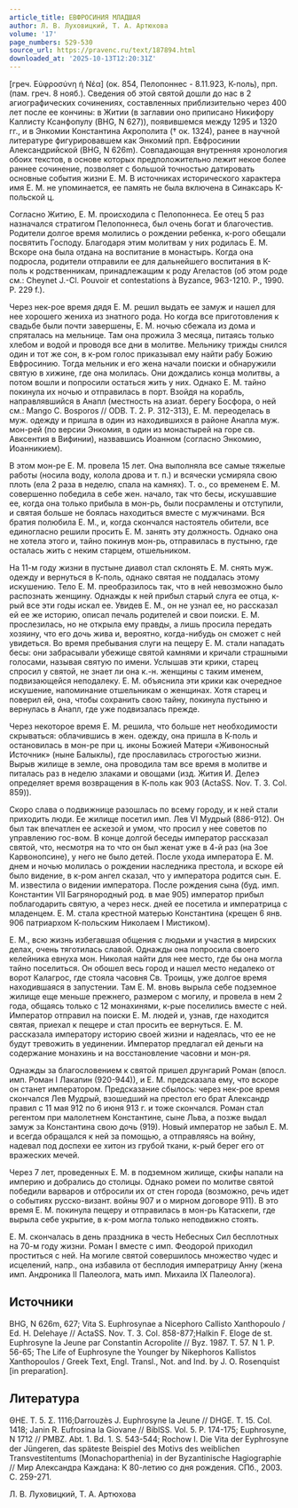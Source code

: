 ```yaml
---
article_title: ЕВФРОСИНИЯ МЛАДШАЯ
author: Л. В. Луховицкий, Т. А. Артюхова
volume: '17'
page_numbers: 529-530
source_url: https://pravenc.ru/text/187894.html
downloaded_at: '2025-10-13T12:20:31Z'
---
```


[греч. Εὐφροσύνη ἡ Νέα] (ок. 854, Пелопоннес - 8.11.923, К-поль), прп. (пам. греч. 8 нояб.). Сведения об этой святой дошли до нас в 2 агиографических сочинениях, составленных приблизительно через 400 лет после ее кончины: в Житии (в заглавии оно приписано Никифору Каллисту Ксанфопулу (BHG, N 627)), появившемся между 1295 и 1320 гг., и в Энкомии Константина Акрополита († ок. 1324), ранее в научной литературе фигурировавшем как Энкомий прп. Евфросинии Александрийской (BHG, N 626m). Совпадающая внутренняя хронология обоих текстов, в основе которых предположительно лежит некое более раннее сочинение, позволяет с большой точностью датировать основные события жизни Е. М. В источниках исторического характера имя Е. М. не упоминается, ее память не была включена в Синаксарь К-польской ц.

Согласно Житию, Е. М. происходила с Пелопоннеса. Ее отец 5 раз назначался стратигом Пелопоннеса, был очень богат и благочестив. Родители долгое время молились о рождении ребенка, к-рого обещали посвятить Господу. Благодаря этим молитвам у них родилась Е. М. Вскоре она была отдана на воспитание в монастырь. Когда она подросла, родители отправили ее для дальнейшего воспитания в К-поль к родственникам, принадлежащим к роду Агеластов (об этом роде см.: Cheynet J.-Cl. Pouvoir et contestations à Byzance, 963-1210. P., 1990. P. 229 f.).

Через нек-рое время дядя Е. М. решил выдать ее замуж и нашел для нее хорошего жениха из знатного рода. Но когда все приготовления к свадьбе были почти завершены, Е. М. ночью сбежала из дома и спряталась на мельнице. Там она прожила 3 месяца, питаясь только хлебом и водой и проводя все дни в молитве. Мельнику трижды снился один и тот же сон, в к-ром голос приказывал ему найти рабу Божию Евфросинию. Тогда мельник и его жена начали поиски и обнаружили святую в хижине, где она молилась. Они дождались конца молитвы, а потом вошли и попросили остаться жить у них. Однако Е. М. тайно покинула их ночью и отправилась в порт. Взойдя на корабль, направлявшийся в Анапл (местность на азиат. берегу Босфора, о ней см.: Mango C. Bosporos // ODB. T. 2. P. 312-313), Е. М. переоделась в муж. одежду и пришла в один из находившихся в районе Анапла муж. мон-рей (по версии Энкомия, в один из монастырей на горе св. Авксентия в Вифинии), назвавшись Иоанном (согласно Энкомию, Иоанникием).

В этом мон-ре Е. М. провела 15 лет. Она выполняла все самые тяжелые работы (носила воду, колола дрова и т. п.) и всячески усмиряла свою плоть (ела 2 раза в неделю, спала на камнях). Т. о., со временем Е. М. совершенно победила в себе жен. начало, так что бесы, искушавшие ее, когда она только прибыла в мон-рь, были посрамлены и отступили, и святая больше не боялась находиться вместе с мужчинами. Вся братия полюбила Е. М., и, когда скончался настоятель обители, все единогласно решили просить Е. М. занять эту должность. Однако она не хотела этого и, тайно покинув мон-рь, отправилась в пустыню, где осталась жить с неким старцем, отшельником.

На 11-м году жизни в пустыне диавол стал склонять Е. М. снять муж. одежду и вернуться в К-поль, однако святая не поддалась этому искушению. Тело Е. М. преобразилось так, что в ней невозможно было распознать женщину. Однажды к ней прибыл старый слуга ее отца, к-рый все эти годы искал ее. Увидев Е. М., он не узнал ее, но рассказал ей ее же историю, описал печаль родителей и свои поиски. Е. М. прослезилась, но не открыла ему правды, а лишь просила передать хозяину, что его дочь жива и, вероятно, когда-нибудь он сможет с ней увидеться. Во время пребывания слуги на пещеру Е. М. стали нападать бесы: они забрасывали убежище святой камнями и кричали страшными голосами, называя святую по имени. Услышав эти крики, старец спросил у святой, не знает ли она к.-н. женщины с таким именем, подвизающейся неподалеку. Е. М. объяснила эти крики как очередное искушение, напоминание отшельникам о женщинах. Хотя старец и поверил ей, она, чтобы сохранить свою тайну, покинула пустыню и вернулась в Анапл, где уже подвизалась прежде.

Через некоторое время Е. М. решила, что больше нет необходимости скрываться: облачившись в жен. одежду, она пришла в К-поль и остановилась в мон-ре при ц. иконы Божией Матери «Живоносный Источник» (ныне Балыклы), где прославилась строгостью жизни. Вырыв жилище в земле, она проводила там все время в молитве и питалась раз в неделю злаками и овощами (изд. Жития И. Делеэ определяет время возвращения в К-поль как 903 (АctaSS. Nov. Т. 3. Col. 859)).

Скоро слава о подвижнице разошлась по всему городу, и к ней стали приходить люди. Ее жилище посетил имп. Лев VI Мудрый (886-912). Он был так впечатлен ее аскезой и умом, что просил у нее советов по управлению гос-вом. В конце долгой беседы император рассказал святой, что, несмотря на то что он был женат уже в 4-й раз (на Зое Карвонопсине), у него не было детей. После ухода императора Е. М. днем и ночью молилась о рождении наследника престола, и вскоре ей было видение, в к-ром ангел сказал, что у императора родится сын. Е. М. известила о видении императора. После рождения сына (буд. имп. Константин VII Багрянородный род. в мае 905) император прибыл поблагодарить святую, а через неск. дней ее посетила и императрица с младенцем. Е. М. стала крестной матерью Константина (крещен 6 янв. 906 патриархом К-польским Николаем I Мистиком).

Е. М., всю жизнь избегавшая общения с людьми и участия в мирских делах, очень тяготилась славой. Однажды она попросила своего келейника евнуха мон. Николая найти для нее место, где бы она могла тайно поселиться. Он обошел весь город и нашел место недалеко от ворот Калагрос, где стояла часовня Св. Троицы, уже долгое время находившаяся в запустении. Там Е. М. вновь вырыла себе подземное жилище еще меньше прежнего, размером с могилу, и провела в нем 2 года, общаясь только с 12 монахинями, к-рые поселились вместе с ней. Император отправил на поиски Е. М. людей и, узнав, где находится святая, приехал к пещере и стал просить ее вернуться. Е. М. рассказала императору историю своей жизни и надеялась, что ее не будут тревожить в уединении. Император предлагал ей деньги на содержание монахинь и на восстановление часовни и мон-ря.

Однажды за благословением к святой пришел друнгарий Роман (впосл. имп. Роман I Лакапин (920-944)), и Е. М. предсказала ему, что вскоре он станет императором. Предсказание сбылось: через нек-рое время скончался Лев Мудрый, взошедший на престол его брат Александр правил с 11 мая 912 по 6 июня 913 г. и тоже скончался. Роман стал регентом при малолетнем Константине, сыне Льва, а позже выдал замуж за Константина свою дочь (919). Новый император не забыл Е. М. и всегда обращался к ней за помощью, а отправляясь на войну, надевал под доспехи ее хитон из грубой ткани, к-рый берег его от вражеских мечей.

Через 7 лет, проведенных Е. М. в подземном жилище, скифы напали на империю и добрались до столицы. Однако ромеи по молитве святой победили варваров и отбросили их от стен города (возможно, речь идет о событиях русско-визант. войны 907 и о мирном договоре 911). В это время Е. М. покинула пещеру и отправилась в мон-рь Катаскепи, где вырыла себе укрытие, в к-ром могла только неподвижно стоять.

Е. М. скончалась в день праздника в честь Небесных Сил бесплотных на 70-м году жизни. Роман I вместе с имп. Феодорой приходил проститься с ней. На могиле святой совершилось множество чудес и исцелений, напр., она избавила от бесплодия императрицу Анну (жена имп. Андроника II Палеолога, мать имп. Михаила IX Палеолога).

## Источники

BHG, N 626m, 627; Vita S. Euphrosynae a Nicephoro Callisto Xanthopoulo / Ed. H. Delehaye // ActaSS. Nov. T. 3. Col. 858-877;Halkin F. Eloge de st. Euphrosyne la Jeune par Constantin Acropolite // Byz. 1987. T. 57. N 1. P. 56-65; The Life of Euphrosyne the Younger by Nikephoros Kallistos Xanthopoulos / Greek Text, Engl. Transl., Not. and Ind. by J. O. Rosenquist [in preparation].

## Литература

ΘΗΕ. Τ. 5. Σ. 1116;Darrouzès J. Euphrosyne la Jeune // DHGE. T. 15. Col. 1418; Janin R. Eufrosina la Giovane // BiblSS. Vol. 5. P. 174-175; Euphrosyne, N 1712 // PMBZ. Abt. 1. Bd. 1. S. 543-544; Rochow I. Die Vita der Eyphrosyne der Jüngeren, das späteste Beispiel des Motivs des weiblichen Transvestitentums (Monachoparthenia) in der Byzantinische Hagiographie // Мир Александра Каждана: К 80-летию со дня рождения. СПб., 2003. C. 259-271.

Л. В. Луховицкий, Т. А. Артюхова
